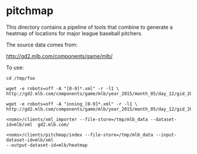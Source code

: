 # pitchmap

This directory contains a pipeline of tools that combine to generate a heatmap of locations for major league baseball pitchers.

The source data comes from:

http://gd2.mlb.com/components/game/mlb/

To use:

```
cd /tmp/foo

wget -e robots=off -A "[0-9]*.xml" -r -l1 \
http://gd2.mlb.com/components/game/mlb/year_2015/month_05/day_12/gid_2015_05_12_atlmlb_cinmlb_1/pitchers/

wget -e robots=off -A "inning_[0-9]*.xml" -r -l1 \
http://gd2.mlb.com/components/game/mlb/year_2015/month_05/day_12/gid_2015_05_12_atlmlb_cinmlb_1/inning/

<noms>/clients/xml_importer --file-store=/tmp/mlb_data --dataset-id=mlb/xml  gd2.mlb.com/

<noms>/clients/pitchmap/index --file-store=/tmp/mlb_data --input-dataset-id=mlb/xml
--output-dataset-id=mlb/heatmap
```
